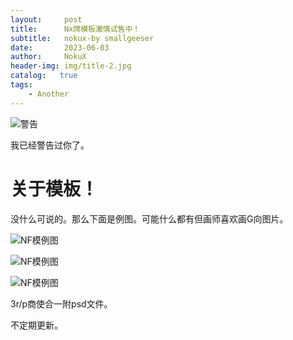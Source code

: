```yaml
---
layout:     post
title:      Nx牌模板激情试售中！
subtitle:   nokux-by smallgeeser
date:       2023-06-03
author:     NokuX
header-img: img/title-2.jpg
catalog:   true
tags:
    - Another
---
```


![警告]({{site.baseurl}}/img-post/bushi.png)

我已经警告过你了。

# 关于模板！

没什么可说的。那么下面是例图。可能什么都有但画师喜欢画G向图片。

![NF模例图]({{site.baseurl}}/img-post/NF-0.png)

![NF模例图]({{site.baseurl}}/img-post/NF-1.png)

![NF模例图]({{site.baseurl}}/img-post/NF-2.png)

3r/p商使合一附psd文件。

不定期更新。
